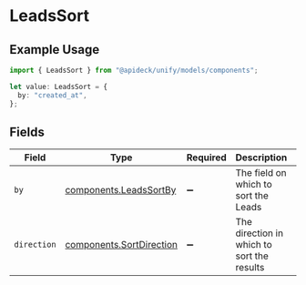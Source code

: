 # LeadsSort

## Example Usage

```typescript
import { LeadsSort } from "@apideck/unify/models/components";

let value: LeadsSort = {
  by: "created_at",
};
```

## Fields

| Field                                                                | Type                                                                 | Required                                                             | Description                                                          | Example                                                              |
| -------------------------------------------------------------------- | -------------------------------------------------------------------- | -------------------------------------------------------------------- | -------------------------------------------------------------------- | -------------------------------------------------------------------- |
| `by`                                                                 | [components.LeadsSortBy](../../models/components/leadssortby.md)     | :heavy_minus_sign:                                                   | The field on which to sort the Leads                                 | created_at                                                           |
| `direction`                                                          | [components.SortDirection](../../models/components/sortdirection.md) | :heavy_minus_sign:                                                   | The direction in which to sort the results                           |                                                                      |
